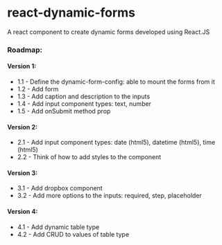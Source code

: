 # react-dynamic-forms
A react component to create dynamic forms developed using React.JS  

 ### Roadmap:

 #### Version 1:
 - 1.1 - Define the dynamic-form-config: able to mount the forms from it
 - 1.2 - Add form
 - 1.3 - Add caption and description to the inputs
 - 1.4 - Add input component types: text, number
 - 1.5 - Add onSubmit method prop
 
 #### Version 2:
 - 2.1 - Add input component types: date (html5), datetime (html5), time (html5)
 - 2.2 - Think of how to add styles to the component
 
 #### Version 3:
 - 3.1 - Add dropbox component
 - 3.2 - Add more options to the inputs: required, step, placeholder
 
 #### Version 4:
 - 4.1 - Add dynamic table type
 - 4.2 - Add CRUD to values of table type

 
